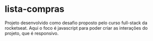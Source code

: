 # lista-compras
Projeto desenvolvido como desafio proposto pelo curso full-stack da rocketseat. Aqui o foco é javascript para poder criar as interações do projeto, que é responsivo.
